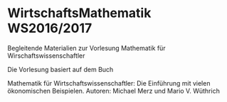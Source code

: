 # WirtschaftsMathematik WS2016/2017

Begleitende Materialien zur Vorlesung Mathematik für Wirschaftswissenschaftler

Die Vorlesung basiert auf dem Buch

Mathematik für Wirtschaftswissenschaftler: Die Einführung mit vielen ökonomischen Beispielen.
Autoren: Michael Merz und Mario V. Wüthrich
